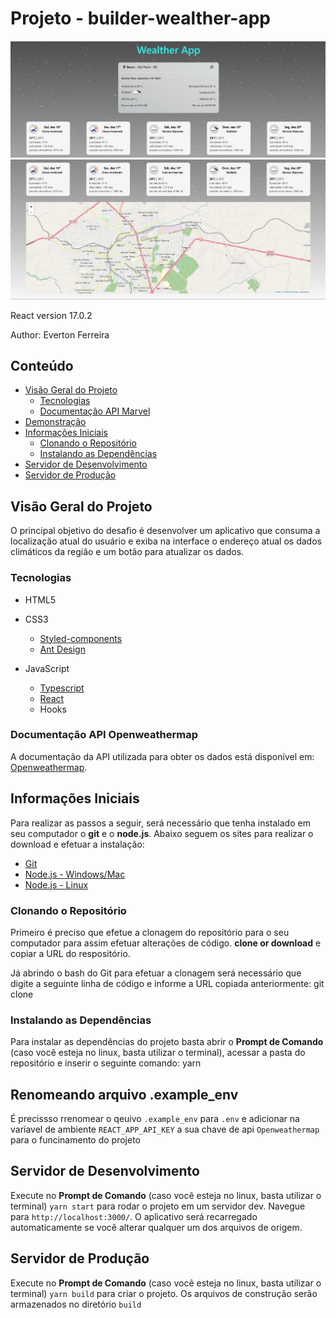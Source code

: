 # Projeto - builder-wealther-app

![Print1](https://github.com/evertonlf9/builder-wealther-app/blob/main/img1.png)
![Print2](https://github.com/evertonlf9/builder-wealther-app/blob/main/img2.png)

React version 17.0.2

Author:
Everton Ferreira

## Conteúdo
- [Visão Geral do Projeto](#visão-geral-do-projeto)
  - [Tecnologias](#tecnologias)
  - [Documentação API Marvel](#documentação-api-marvel)
- [Demonstração](#demonstracao)
- [Informações Iniciais](#informações-iniciais)
  - [Clonando o Repositório](#clonando-o-repositório)
  - [Instalando as Dependências](#instalando-as-dependências)
- [Servidor de Desenvolvimento](#servidor-de-desenvolvimento)
- [Servidor de Produção](#servidor-de-Produção)

## Visão Geral do Projeto
O principal objetivo do desafio é desenvolver um aplicativo que consuma a localização atual do usuário e exiba na interface o endereço atual os dados climáticos da região e um botão para atualizar os dados.

### Tecnologias
- HTML5

- CSS3
  - [Styled-components](https://styled-components.com/)
  - [Ant Design](https://ant.design/)

- JavaScript
  - [Typescript](https://www.typescriptlang.org/)
  - [React](https://pt-br.reactjs.org/)
  - Hooks

### Documentação API Openweathermap
A documentação da API utilizada para obter os dados está disponível em: [Openweathermap](https://openweathermap.org/current).

## Informações Iniciais
Para realizar as passos a seguir, será necessário que tenha instalado em seu computador o **git** e o **node.js**. Abaixo seguem os sites para realizar o download e efetuar a instalação:
- [Git](https://git-scm.com/downloads)
- [Node.js - Windows/Mac](https://nodejs.org/en/download/)
- [Node.js - Linux](https://nodejs.org/en/download/package-manager/)

### Clonando o Repositório
Primeiro é preciso que efetue a clonagem do repositório para o seu computador para assim efetuar alterações de código.
**clone or download** e copiar a URL do respositório.

Já abrindo o bash do Git para efetuar a clonagem será necessário que digite a seguinte linha de código e informe a URL copiada anteriormente:
git clone <url-do-repositorio>

### Instalando as Dependências
Para instalar as dependências do projeto basta abrir o **Prompt de Comando** (caso você esteja no linux, basta utilizar o terminal), acessar a pasta do repositório e inserir o seguinte comando:
yarn

## Renomeando arquivo .example_env
É precissso rrenomear o qeuivo `.example_env` para `.env` e adicionar na variavel de ambiente `REACT_APP_API_KEY` a sua chave de api `Openweathermap` para o funcinamento do projeto

## Servidor de Desenvolvimento

Execute no **Prompt de Comando** (caso você esteja no linux, basta utilizar o terminal) `yarn start` para rodar o projeto em um servidor dev. Navegue para `http://localhost:3000/`. O aplicativo será recarregado automaticamente se você alterar qualquer um dos arquivos de origem.

## Servidor de Produção

Execute no **Prompt de Comando** (caso você esteja no linux, basta utilizar o terminal) `yarn build` para criar o projeto. Os arquivos de construção serão armazenados no diretório `build`
